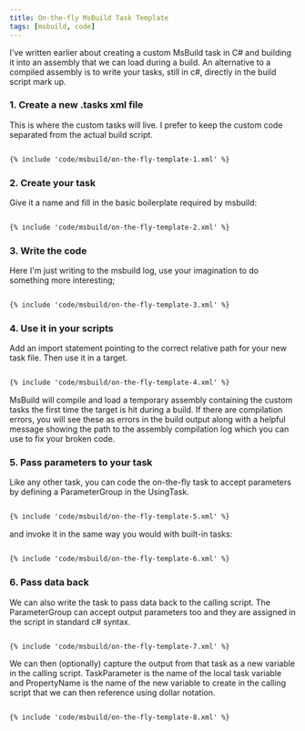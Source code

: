 ```yaml
---
title: On-the-fly MsBuild Task Template
tags: [msbuild, code]
---
```


I've written earlier about creating a custom MsBuild task in C# and building it into
an assembly that we can load during a build. An alternative to a compiled assembly is to write your tasks, still in c#, directly in the build script mark up.

### 1. Create a new .tasks xml file

This is where the custom tasks will live. I prefer to keep the custom code separated
from the actual build script.

```xml

{% include 'code/msbuild/on-the-fly-template-1.xml' %}

```

### 2. Create your task

Give it a name and fill in the basic boilerplate required by msbuild:

```xml

{% include 'code/msbuild/on-the-fly-template-2.xml' %}

```

### 3. Write the code

Here I'm just writing to the msbuild log, use your imagination to do something more
interesting;

```xml

{% include 'code/msbuild/on-the-fly-template-3.xml' %}

```

### 4. Use it in your scripts

Add an import statement pointing to the correct relative path for your new
task file. Then use it in a target.

```xml

{% include 'code/msbuild/on-the-fly-template-4.xml' %}

```

MsBuild will compile and load a temporary assembly containing the custom tasks the
first time the target is hit during a build. If there are compilation errors, you will
see these as errors in the build output along with a helpful message showing the path to the
assembly compilation log which you can use to fix your broken code.

### 5. Pass parameters to your task

Like any other task, you can code the on-the-fly task to accept parameters by defining a
ParameterGroup in the UsingTask.

```xml

{% include 'code/msbuild/on-the-fly-template-5.xml' %}

```

and invoke it in the same way you would with built-in tasks:

```xml

{% include 'code/msbuild/on-the-fly-template-6.xml' %}

```

### 6. Pass data back

We can also write the task to pass data back to the calling script. The ParameterGroup
can accept output parameters too and they are assigned in the script in standard
c# syntax.

```xml

{% include 'code/msbuild/on-the-fly-template-7.xml' %}

```

We can then (optionally) capture the output from that task as a new variable in the
calling script. TaskParameter is the name of the local task variable and PropertyName is
the name of the new variable to create in the calling script that we can then reference
using dollar notation.

```

{% include 'code/msbuild/on-the-fly-template-8.xml' %}

```
